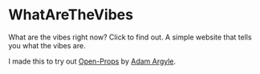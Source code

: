 # WhatAreTheVibes

What are the vibes right now? Click to find out. A simple website that tells you what the vibes are.

I made this to try out [Open-Props](https://open-props.style) by [Adam Argyle](https://twitter.com/argyleink).
